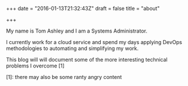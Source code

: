 +++
date = "2016-01-13T21:32:43Z"
draft = false
title = "about"

+++


My name is Tom Ashley and I am a Systems Administrator.

I currently work for a cloud service and spend my days applying DevOps methodologies to automating and simplifying my work.

This blog will will document some of the more interesting technical problems I overcome [1]

[1]: there may also be some ranty angry content
